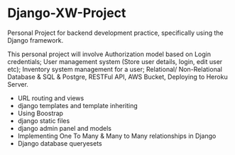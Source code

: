 # Django-XW-Project

Personal Project for backend development practice, specifically using the Django framework. 

This personal project will involve Authorization model based on Login credentials; User management system (Store user details, login, edit user etc); 
Inventory system management for a user; Relational/ Non-Relational Database & SQL & Postgre, RESTFul API, AWS Bucket, Deploying to Heroku Server.

- URL routing and views
- django templates and template inheriting
- Using Boostrap
- django static files
- django admin panel and models
- Implementing One To Many & Many to Many relationships in Django
- Django database queryesets